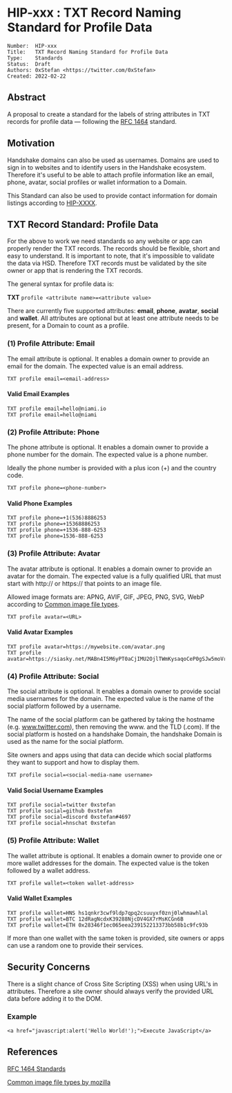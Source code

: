 # HIP-xxx : TXT Record Naming Standard for Profile Data

```
Number:  HIP-xxx
Title:   TXT Record Naming Standard for Profile Data
Type:    Standards
Status:  Draft
Authors: 0xStefan <https://twitter.com/0xStefan>
Created: 2022-02-22
```

## Abstract

A proposal to create a standard for the labels of string attributes in TXT records for profile data — following the [RFC 1464](https://datatracker.ietf.org/doc/html/rfc1464) standard.

## Motivation

Handshake domains can also be used as usernames. Domains are used to sign in to websites and to identify users in the Handshake ecosystem. Therefore it's useful to be able to attach profile information like an email, phone, avatar, social profiles or wallet information to a Domain.

This Standard can also be used to provide contact information for domain listings according to [HIP-XXXX](https://github.com/handshake-org/HIPs/pull/46/files/18bed187abbbcf2846f4fea78df1f7f8f1348608?short_path=1d2937e#diff-1d2937eacaeeb0fe53fcad8e70f406714fb6359c5fef0f47b1aef97e1cdfcbed).

## TXT Record Standard: Profile Data

For the above to work we need standards so any website or app can properly render the TXT records. The records should be flexible, short and easy to understand. It is important to note, that it's impossible to validate the data via HSD. Therefore TXT records must be validated by the site owner or app that is rendering the TXT records.

The general syntax for profile data is:

**TXT** `profile <attribute name>=<attribute value>`

There are currently five supported attributes: **email**, **phone**, **avatar**, **social** and **wallet**. All attributes are optional but at least one attribute needs to be present, for a Domain to count as a profile.

### (1) Profile Attribute: Email

The email attribute is optional. It enables a domain owner to provide an email for the domain. The expected value is an email address.

```
TXT profile email=<email-address>
```

#### Valid Email Examples

```
TXT profile email=hello@niami.io
TXT profile email=hello@niami
```

### (2) Profile Attribute: Phone

The phone attribute is optional. It enables a domain owner to provide a phone number for the domain. The expected value is a phone number.

Ideally the phone number is provided with a plus icon (+) and the country code.

```
TXT profile phone=<phone-number>
```

#### Valid Phone Examples

```
TXT profile phone=+1(536)8886253
TXT profile phone=+15368886253
TXT profile phone=+1536-888-6253
TXT profile phone=1536-888-6253
```

### (3) Profile Attribute: Avatar

The avatar attribute is optional. It enables a domain owner to provide an avatar for the domain. The expected value is a fully qualified URL that must start with http:// or https:// that points to an image file.

Allowed image formats are: APNG, AVIF, GIF, JPEG, PNG, SVG, WebP according to [Common image file types](https://developer.mozilla.org/en-US/docs/Web/Media/Formats/Image_types).

```
TXT profile avatar=<URL>
```

#### Valid Avatar Examples

```
TXT profile avatar=https://mywebsite.com/avatar.png
TXT profile avatar=https://siasky.net/MABn4I5M6yPT0aCjIMU2OjlTWmKysaqoCeP0gSJw5moVrg
```

### (4) Profile Attribute: Social

The social attribute is optional. It enables a domain owner to provide social media usernames for the domain. The expected value is the name of the social platform followed by a username.

The name of the social platform can be gathered by taking the hostname (e.g. www.twitter.com), then removing the www. and the TLD (.com). If the social platform is hosted on a handshake Domain, the handshake Domain is used as the name for the social platform.

Site owners and apps using that data can decide which social platforms they want to support and how to display them.

```
TXT profile social=<social-media-name username>
```

#### Valid Social Username Examples

```
TXT profile social=twitter 0xstefan
TXT profile social=github 0xstefan
TXT profile social=discord 0xstefan#4697
TXT profile social=hnschat 0xstefan
```

### (5) Profile Attribute: Wallet

The wallet attribute is optional. It enables a domain owner to provide one or more wallet addresses for the domain. The expected value is the token followed by a wallet address.

```
TXT profile wallet=<token wallet-address>
```

#### Valid Wallet Examples

```
TXT profile wallet=HNS hs1qnkr3cwf9ldp7qpq2csuuyxf0znj0lwhmawhlal
TXT profile wallet=BTC 12dRagNcdxK39288NjcDV4GX7rMsKCGn6B
TXT profile wallet=ETH 0x28346f1ec065eea239152213373bb58b1c9fc93b
```

If more than one wallet with the same token is provided, site owners or apps can use a random one to provide their services.

## Security Concerns

There is a slight chance of Cross Site Scripting (XSS) when using URL's in attributes. Therefore a site owner should always verify the provided URL data before adding it to the DOM.

### Example

`<a href="javascript:alert('Hello World!');">Execute JavaScript</a>`

## References

[RFC 1464 Standards](<[https://niami/domain/0xstefan](https://datatracker.ietf.org/doc/html/rfc1464)>)

[Common image file types by mozilla](https://developer.mozilla.org/en-US/docs/Web/Media/Formats/Image_types)
